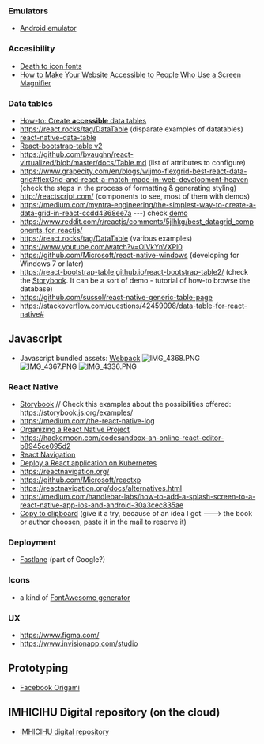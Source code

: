 ### Emulators 
* [Android emulator](https://www.genymotion.com/)

### Accesibility
* [Death to icon fonts](https://speakerdeck.com/ninjanails/death-to-icon-fonts?slide=18)
* [How to Make Your Website Accessible to People Who Use a Screen Magnifier ](https://dev.to/_bigblind/how-to-make-your-website-accessible-to-people-who-use-a-screen-magnifier)

### Data tables
* [How-to: Create **accessible** data tables](https://a11yproject.com/posts/accessible-data-tables/%20https://a11yproject.com/posts/accessible-data-tables/)
* https://react.rocks/tag/DataTable   (disparate examples of datatables)
* [react-native-data-table](https://github.com/sussol/react-native-data-table)
* [React-bootstrap-table v2](https://github.com/react-bootstrap-table/react-bootstrap-table2)
* https://github.com/bvaughn/react-virtualized/blob/master/docs/Table.md   (list of attributes to configure)
* https://www.grapecity.com/en/blogs/wijmo-flexgrid-best-react-data-grid#flexGrid-and-react-a-match-made-in-web-development-heaven  (check the steps in the process of formatting & generating styling)
* http://reactscript.com/ (components to see, most of them with demos)
* https://medium.com/myntra-engineering/the-simplest-way-to-create-a-data-grid-in-react-ccdd4368ee7a   ---) check [demo](http://rishabhbits038.github.io/react-tabelify/)
* https://www.reddit.com/r/reactjs/comments/5jlhkg/best_datagrid_components_for_reactjs/
* https://react.rocks/tag/DataTable  (various examples)
* https://www.youtube.com/watch?v=OlVkYnVXPl0
* https://github.com/Microsoft/react-native-windows   (developing for Windows 7 or later)
* https://react-bootstrap-table.github.io/react-bootstrap-table2/   (check the [Storybook](https://storybook.js.org). It can be a sort of demo - tutorial of how-to browse the database)
* https://github.com/sussol/react-native-generic-table-page
* https://stackoverflow.com/questions/42459098/data-table-for-react-native#

## Javascript
* Javascript bundled assets: [Webpack](https://github.com/webpack/webpack)
![IMG_4368.PNG](https://bitbucket.org/repo/5qRy4oR/images/185871186-IMG_4368.PNG)
![IMG_4367.PNG](https://bitbucket.org/repo/5qRy4oR/images/472163271-IMG_4367.PNG)
![IMG_4336.PNG](https://bitbucket.org/repo/5qRy4oR/images/2391158307-IMG_4336.PNG)

### React Native
* [Storybook](https://github.com/storybooks/storybook)   // Check this examples about the possibilities offered: https://storybook.js.org/examples/
* https://medium.com/the-react-native-log
* [Organizing a React Native Project](https://medium.com/the-react-native-log/organizing-a-react-native-project-9514dfadaa0)
* https://hackernoon.com/codesandbox-an-online-react-editor-b8945ce095d2
* [React Navigation](https://github.com/react-navigation/)
* [Deploy a React application on Kubernetes](https://github.com/IBM/deploy-react-kubernetes)
* https://reactnavigation.org/
* https://github.com/Microsoft/reactxp
* https://reactnavigation.org/docs/alternatives.html
* https://medium.com/handlebar-labs/how-to-add-a-splash-screen-to-a-react-native-app-ios-and-android-30a3cec835ae
* [Copy to clipboard](https://medium.com/the-react-native-log/react-native-basics-copy-to-clipboard-86023cda4175)  (give it a try, because of an idea I got ---> the book or author choosen, paste it in the mail to reserve it)

### Deployment
* [Fastlane](https://fastlane.tools/) (part of Google?)

### Icons
* a kind of [FontAwesome generator](https://icomoon.io/app/#/select)

### UX
* https://www.figma.com/
* https://www.invisionapp.com/studio

## Prototyping
* [Facebook Origami](https://origami.design/)

## IMHICIHU Digital repository (on the cloud)
* [IMHICIHU digital repository](https://bitbucket.org/digital_repository/imhicihu-digital-repository/downloads/)